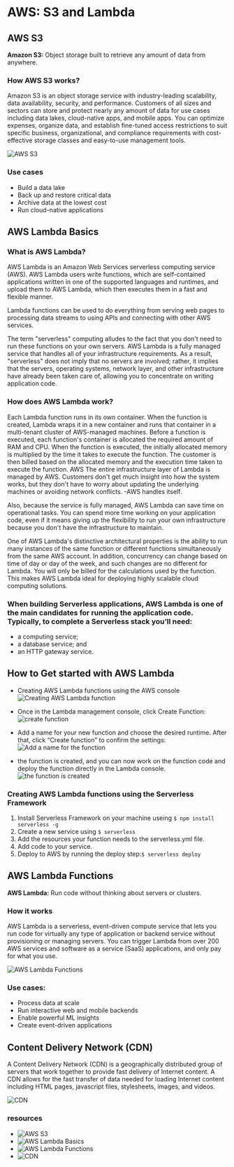 # AWS: S3 and Lambda

## AWS S3
**Amazon S3:** Object storage built to retrieve any amount of data from anywhere.

### How AWS S3 works?

Amazon S3 is an object storage service with industry-leading scalability, data availability, security, and performance. Customers of all sizes and sectors can store and protect nearly any amount of data for use cases including data lakes, cloud-native apps, and mobile apps. You can optimize expenses, organize data, and establish fine-tuned access restrictions to suit specific business, organizational, and compliance requirements with cost-effective storage classes and easy-to-use management tools.

![AWS S3](https://d1.awsstatic.com/s3-pdp-redesign/product-page-diagram_Amazon-S3_HIW.cf4c2bd7aa02f1fe77be8aa120393993e08ac86d.png)

### Use cases

+ Build a data lake
+ Back up and restore critical data
+ Archive data at the lowest cost
+ Run cloud-native applications

## AWS Lambda Basics

### What is AWS Lambda? 

AWS Lambda is an Amazon Web Services serverless computing service (AWS). AWS Lambda users write functions, which are self-contained applications written in one of the supported languages and runtimes, and upload them to AWS Lambda, which then executes them in a fast and flexible manner.

Lambda functions can be used to do everything from serving web pages to processing data streams to using APIs and connecting with other AWS services.

The term "serverless" computing alludes to the fact that you don't need to run these functions on your own servers. AWS Lambda is a fully managed service that handles all of your infrastructure requirements. As a result, "serverless" does not imply that no servers are involved; rather, it implies that the servers, operating systems, network layer, and other infrastructure have already been taken care of, allowing you to concentrate on writing application code.

### How does AWS Lambda work?


Each Lambda function runs in its own container. When the function is created, Lambda wraps it in a new container and runs that container in a multi-tenant cluster of AWS-managed machines. Before a function is executed, each function's container is allocated the required amount of RAM and CPU. When the function is executed, the initially allocated memory is multiplied by the  time it takes to execute the function. The customer is then billed based on the allocated memory and the execution time taken to execute the function. 
 AWS The entire infrastructure layer of  Lambda is managed by AWS. Customers don't get much insight into how the system works, but they don't have to worry about updating the underlying machines or avoiding network conflicts. -AWS handles itself. 

 Also, because the service is fully managed,  AWS Lambda can save  time on operational tasks. You can spend more time working on your application code, even if it means giving up the flexibility to run your own infrastructure because you don't have the infrastructure to maintain. 

 One of AWS Lambda's distinctive architectural properties  is the ability to run many instances of the same function or  different functions simultaneously from the same AWS account. In addition, concurrency can change based on time of day or  day of the week, and such changes are no different for Lambda. You will only be billed for the calculations used by the function. This makes AWS Lambda ideal for deploying highly scalable cloud computing solutions.

 ### When building Serverless applications, AWS Lambda is one of the main candidates for running the application code. Typically, to complete a Serverless stack you’ll need:

+ a computing service;
+ a database service; and
+ an HTTP gateway service.

## How to Get started with AWS Lambda

+ Creating AWS Lambda functions using the AWS console 
![Creating AWS Lambda function](https://assets-global.website-files.com/60acbb950c4d6606963e1fed/612494806458a3049f598360_image%2081.png)

+ Once in the Lambda management console, click Create Function:
![create function](https://assets-global.website-files.com/60acbb950c4d6606963e1fed/61249480fbc97926a04d56a7_image%2080.png)

+ Add a name for your new function and choose the desired runtime. After that, click “Create function” to confirm the settings:
![Add a name for the function](https://assets-global.website-files.com/60acbb950c4d6606963e1fed/61249511084c073ea39bb7ba_image%2082.png)

+ the function is created, and you can now work on the function code and deploy the function directly in the Lambda console.
![the function is created](https://assets-global.website-files.com/60acbb950c4d6606963e1fed/612494809482ad5f5b35552f_image%2083.png)

### Creating AWS Lambda functions using the Serverless Framework

1. Install Serverless Framework on your machine useing `$ npm install serverless -g`
2. Create a new service using `$ serverless`
3. Add the resources your function needs to the serverless.yml file.
4. Add code to your service.
5. Deploy to AWS by running the deploy step:`$ serverless deploy`

## AWS Lambda Functions
**AWS Lambda:** Run code without thinking about servers or clusters.

### How it works
AWS Lambda is a serverless, event-driven compute service that lets you run code for virtually any type of application or backend service without provisioning or managing servers. You can trigger Lambda from over 200 AWS services and software as a service (SaaS) applications, and only pay for what you use.

![AWS Lambda Functions](https://d1.awsstatic.com/product-marketing/Lambda/Diagrams/product-page-diagram_Lambda-RealTimeFileProcessing.a59577de4b6471674a540b878b0b684e0249a18c.png)

### Use cases:
+ Process data at scale 
+ Run interactive web and mobile backends
+ Enable powerful ML insights
+ Create event-driven applications

## Content Delivery Network (CDN)

A Content Delivery Network (CDN) is a geographically distributed group of servers that work together to provide fast delivery of Internet content. A CDN allows for the fast transfer of data needed for loading Internet content including HTML pages, javascript files, stylesheets, images, and videos.

![CDN](https://cyberhoot.com/wp-content/uploads/2020/03/What-is-Content-Delivery-Network-1024x647.jpg)

### resources
+ ![AWS S3](https://aws.amazon.com/s3/)
+ ![AWS Lambda Basics](https://www.serverless.com/aws-lambda)
+ ![AWS Lambda Functions](https://aws.amazon.com/lambda/)
+ ![CDN](https://cyberhoot.com/cybrary/content-delivery-network-cdn/)
